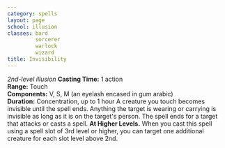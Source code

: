```yaml
---
category: spells
layout: page
school: illusion
classes: bard
         sorcerer
         warlock
         wizard
title: Invisibility 
---
```

_2nd-level illusion_ 
**Casting Time:** 1 action    
**Range:** Touch    
**Components:** V, S, M (an eyelash encased in gum arabic)    
**Duration:** Concentration, up to 1 hour 
A creature you touch becomes invisible until the spell ends. Anything the target is wearing or carrying is invisible as long as it is on the target's person. The spell ends for a target that attacks or casts a spell. 
**At Higher Levels.** When you cast this spell using a spell slot of 3rd level or higher, you can target one additional creature for each slot level above 2nd. 